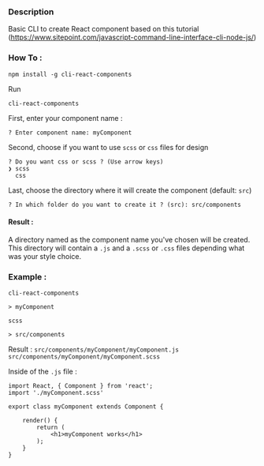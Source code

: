 ### Description

Basic CLI to create React component based on this tutorial (https://www.sitepoint.com/javascript-command-line-interface-cli-node-js/)

### How To :

`npm install -g cli-react-components`

Run

`cli-react-components`

First, enter your component name :

`? Enter component name: myComponent`

Second, choose if you want to use `scss` or `css` files for design

```
? Do you want css or scss ? (Use arrow keys)
❯ scss 
  css 

```

Last, choose the directory where it will create the component (default: `src`)

`? In which folder do you want to create it ? (src): src/components`

#### Result :

A directory named as the component name you've chosen will be created.
This directory will contain a `.js` and a `.scss` or `.css` files depending what was your style choice.

### Example :

`cli-react-components`

`> myComponent`

`scss`

`> src/components`

Result : `src/components/myComponent/myComponent.js` `src/components/myComponent/myComponent.scss`

Inside of the `.js` file :

```
import React, { Component } from 'react';
import './myComponent.scss'

export class myComponent extends Component {

    render() {
        return (
            <h1>myComponent works</h1>
        );
    }
}
```
